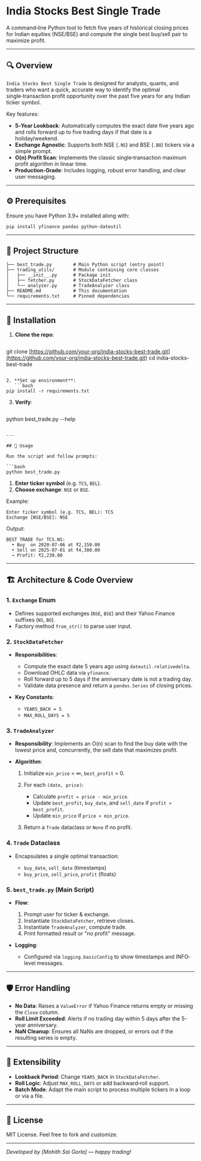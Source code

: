 # India Stocks Best Single Trade

A command‑line Python tool to fetch five years of historical closing prices for Indian equities (NSE/BSE) and compute the single best buy/sell pair to maximize profit.

---

## 🔍 Overview

`India Stocks Best Single Trade` is designed for analysts, quants, and traders who want a quick, accurate way to identify the optimal single‑transaction profit opportunity over the past five years for any Indian ticker symbol.

Key features:

* **5‑Year Lookback**: Automatically computes the exact date five years ago and rolls forward up to five trading days if that date is a holiday/weekend.
* **Exchange Agnostic**: Supports both NSE (`.NS`) and BSE (`.BO`) tickers via a simple prompt.
* **O(n) Profit Scan**: Implements the classic single‑transaction maximum profit algorithm in linear time.
* **Production‑Grade**: Includes logging, robust error handling, and clear user messaging.

---

## ⚙️ Prerequisites

Ensure you have Python 3.9+ installed along with:

```bash
pip install yfinance pandas python‑dateutil
```

---

## 📁 Project Structure

```plaintext
├── best_trade.py        # Main Python script (entry point)
├── trading_utils/       # Module containing core classes
│   ├── __init__.py      # Package init
│   ├── fetcher.py       # StockDataFetcher class
│   └── analyzer.py      # TradeAnalyzer class
├── README.md            # This documentation
└── requirements.txt     # Pinned dependencies
```

---

## 🚀 Installation

1. **Clone the repo**:

   ```bash
   ```

git clone [https://github.com/your-org/india-stocks-best-trade.git](https://github.com/your-org/india-stocks-best-trade.git)
cd india-stocks-best-trade

````

2. **Set up environment**:
   ```bash
pip install -r requirements.txt
````

3. **Verify**:

   ```bash
   ```

python best\_trade.py --help

````

---

## 🎯 Usage

Run the script and follow prompts:

```bash
python best_trade.py
````

1. **Enter ticker symbol** (e.g. `TCS`, `BEL`).
2. **Choose exchange**: `NSE` or `BSE`.

Example:

```
Enter ticker symbol (e.g. TCS, BEL): TCS
Exchange [NSE/BSE]: NSE
```

Output:

```
BEST TRADE for TCS.NS:
  • Buy  on 2020‑07‑06 at ₹2,150.00
  • Sell on 2025‑07‑01 at ₹4,380.00
  → Profit: ₹2,230.00
```

---

## 🏗️ Architecture & Code Overview

### 1. `Exchange` Enum

* Defines supported exchanges (`NSE`, `BSE`) and their Yahoo Finance suffixes (`NS`, `BO`).
* Factory method `from_str()` to parse user input.

### 2. `StockDataFetcher`

* **Responsibilities**:

  * Compute the exact date 5 years ago using `dateutil.relativedelta`.
  * Download OHLC data via `yfinance`.
  * Roll forward up to 5 days if the anniversary date is not a trading day.
  * Validate data presence and return a `pandas.Series` of closing prices.

* **Key Constants**:

  * `YEARS_BACK = 5`
  * `MAX_ROLL_DAYS = 5`

### 3. `TradeAnalyzer`

* **Responsibility**: Implements an O(n) scan to find the buy date with the lowest price and, concurrently, the sell date that maximizes profit.
* **Algorithm**:

  1. Initialize `min_price` = ∞, `best_profit` = 0.
  2. For each `(date, price)`:

     * Calculate `profit = price - min_price`.
     * Update `best_profit`, `buy_date`, and `sell_date` if `profit > best_profit`.
     * Update `min_price` if `price < min_price`.
  3. Return a `Trade` dataclass or `None` if no profit.

### 4. `Trade` Dataclass

* Encapsulates a single optimal transaction:

  * `buy_date`, `sell_date` (timestamps)
  * `buy_price`, `sell_price`, `profit` (floats)

### 5. `best_trade.py` (Main Script)

* **Flow**:

  1. Prompt user for ticker & exchange.
  2. Instantiate `StockDataFetcher`, retrieve closes.
  3. Instantiate `TradeAnalyzer`, compute trade.
  4. Print formatted result or "no profit" message.

* **Logging**:

  * Configured via `logging.basicConfig` to show timestamps and INFO‐level messages.

---

## 🛡️ Error Handling

* **No Data**: Raises a `ValueError` if Yahoo Finance returns empty or missing the `Close` column.
* **Roll Limit Exceeded**: Alerts if no trading day within 5 days after the 5-year anniversary.
* **NaN Cleanup**: Ensures all NaNs are dropped, or errors out if the resulting series is empty.

---

## 🔧 Extensibility

* **Lookback Period**: Change `YEARS_BACK` in `StockDataFetcher`.
* **Roll Logic**: Adjust `MAX_ROLL_DAYS` or add backward‑roll support.
* **Batch Mode**: Adapt the main script to process multiple tickers in a loop or via a file.

---

## 📜 License

MIT License. Feel free to fork and customize.

---

*Developed by \[Mohith Sai Gorla] — happy trading!*
